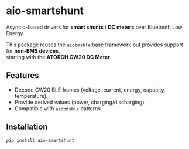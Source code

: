 # aio-smartshunt

Asyncio-based drivers for **smart shunts / DC meters** over Bluetooth Low Energy.

This package reuses the `aiobmsble` base framework but provides support for **non-BMS devices**,  
starting with the **ATORCH CW20 DC Meter**.

## Features
- Decode CW20 BLE frames (voltage, current, energy, capacity, temperature).
- Provide derived values (power, charging/discharging).
- Compatible with `aiobmsble` patterns.

## Installation
```bash
pip install aio-smartshunt
